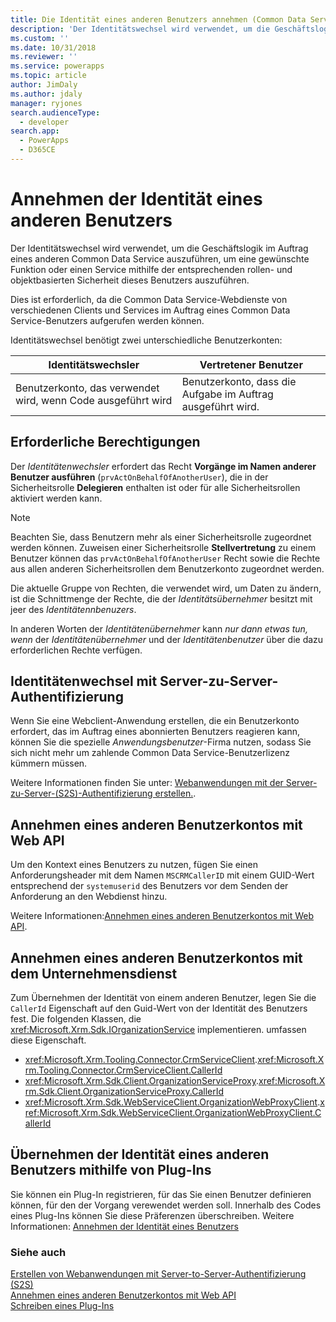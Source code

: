 ```yaml
---
title: Die Identität eines anderen Benutzers annehmen (Common Data Service) | Microsoft Docs
description: 'Der Identitätswechsel wird verwendet, um die Geschäftslogik im Auftrag eines anderen Common Data Service auszuführen, um eine gewünschte Funktion oder einen Service mithilfe der entsprechenden rollen- und objektbasierten Sicherheit dieses Benutzers auszuführen.'
ms.custom: ''
ms.date: 10/31/2018
ms.reviewer: ''
ms.service: powerapps
ms.topic: article
author: JimDaly
ms.author: jdaly
manager: ryjones
search.audienceType:
  - developer
search.app:
  - PowerApps
  - D365CE
---
```

# <a name="impersonate-another-user"></a>Annehmen der Identität eines anderen Benutzers

Der Identitätswechsel wird verwendet, um die Geschäftslogik im Auftrag eines anderen Common Data Service auszuführen, um eine gewünschte Funktion oder einen Service mithilfe der entsprechenden rollen- und objektbasierten Sicherheit dieses Benutzers auszuführen. 

Dies ist erforderlich, da die Common Data Service-Webdienste von verschiedenen Clients und Services im Auftrag eines Common Data Service-Benutzers aufgerufen werden können.

Identitätswechsel benötigt zwei unterschiedliche Benutzerkonten: 

|Identitätswechsler|Vertretener Benutzer|
|--|--|
|Benutzerkonto, das verwendet wird, wenn Code ausgeführt wird|Benutzerkonto, dass die Aufgabe im Auftrag ausgeführt wird.|

## <a name="required-privileges"></a>Erforderliche Berechtigungen

Der *Identitätenwechsler* erfordert das Recht **Vorgänge im Namen anderer Benutzer ausführen** (`prvActOnBehalfOfAnotherUser`), die in der Sicherheitsrolle **Delegieren** enthalten ist oder für alle Sicherheitsrollen aktiviert werden kann.

> [!NOTE]
> Beachten Sie, dass Benutzern mehr als einer Sicherheitsrolle zugeordnet werden können. Zuweisen einer Sicherheitsrolle **Stellvertretung** zu einem Benutzer können das `prvActOnBehalfOfAnotherUser` Recht sowie die Rechte aus allen anderen Sicherheitsrollen dem Benutzerkonto zugeordnet werden.

Die aktuelle Gruppe von Rechten, die verwendet wird, um Daten zu ändern, ist die Schnittmenge der Rechte, die der *Identitätsübernehmer* besitzt mit jeer des *Identitätennbenuzers*. 

In anderen Worten der *Identitätenübernehmer* kann *nur dann etwas tun, wenn* der *Identitätenübernehmer* und der *Identitätenbenutzer* über die dazu erforderlichen Rechte verfügen.

## <a name="impersonation-with-server-to-server-authentication"></a>Identitätenwechsel mit Server-zu-Server-Authentifizierung

Wenn Sie eine Webclient-Anwendung erstellen, die ein Benutzerkonto erfordert, das im Auftrag eines abonnierten Benutzers reagieren kann, können Sie die spezielle *Anwendungsbenutzer*-Firma nutzen, sodass Sie sich nicht mehr um zahlende Common Data Service-Benutzerlizenz kümmern müssen.

Weitere Informationen finden Sie unter: [Webanwendungen mit der Server-zu-Server-(S2S)-Authentifizierung erstellen.](build-web-applications-server-server-s2s-authentication.md).

## <a name="impersonate-another-user-using-the-web-api"></a>Annehmen eines anderen Benutzerkontos mit Web API

Um den Kontext eines Benutzers zu nutzen, fügen Sie einen Anforderungsheader mit dem Namen `MSCRMCallerID` mit einem GUID-Wert entsprechend der `systemuserid` des Benutzers vor dem Senden der Anforderung an den Webdienst hinzu. 

Weitere Informationen:[Annehmen eines anderen Benutzerkontos mit Web API](webapi/impersonate-another-user-web-api.md).


## <a name="impersonate-another-user-using-the-organization-service"></a>Annehmen eines anderen Benutzerkontos mit dem Unternehmensdienst

Zum Übernehmen der Identität von einem anderen Benutzer, legen Sie die `CallerId` Eigenschaft auf den Guid-Wert von der Identität des Benutzers fest. Die folgenden Klassen, die <xref:Microsoft.Xrm.Sdk.IOrganizationService> implementieren.  umfassen diese Eigenschaft.

- <xref:Microsoft.Xrm.Tooling.Connector.CrmServiceClient>.<xref:Microsoft.Xrm.Tooling.Connector.CrmServiceClient.CallerId>
- <xref:Microsoft.Xrm.Sdk.Client.OrganizationServiceProxy>.<xref:Microsoft.Xrm.Sdk.Client.OrganizationServiceProxy.CallerId>
- <xref:Microsoft.Xrm.Sdk.WebServiceClient.OrganizationWebProxyClient>.<xref:Microsoft.Xrm.Sdk.WebServiceClient.OrganizationWebProxyClient.CallerId>

## <a name="impersonate-another-user-using-plug-ins"></a>Übernehmen der Identität eines anderen Benutzers mithilfe von Plug-Ins

Sie können ein Plug-In registrieren, für das Sie einen Benutzer definieren können, für den der Vorgang verewendet werden soll. Innerhalb des Codes eines Plug-Ins können Sie diese Präferenzen überschreiben.
Weitere Informationen: [Annehmen der Identität eines Benutzers](impersonate-a-user.md)


### <a name="see-also"></a>Siehe auch

[Erstellen von Webanwendungen mit Server-to-Server-Authentifizierung (S2S)](build-web-applications-server-server-s2s-authentication.md)<br />
[Annehmen eines anderen Benutzerkontos mit Web API](webapi/impersonate-another-user-web-api.md)<br />
[Schreiben eines Plug-Ins](write-plug-in.md)
